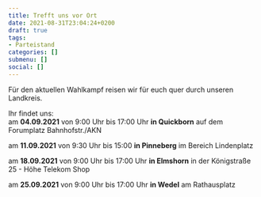 ```yaml
---
title: Trefft uns vor Ort
date: 2021-08-31T23:04:24+0200
draft: true
tags:
- Parteistand
categories: []
submenu: []
social: []
---
```

Für den aktuellen Wahlkampf reisen wir für euch quer durch unseren Landkreis.

Ihr findet uns:  
am **04.09.2021** von 9:00 Uhr bis 17:00 Uhr **in Quickborn** auf dem Forumplatz Bahnhofstr./AKN

am **11.09.2021** von 9:30 Uhr bis 15:00 **in Pinneberg** im Bereich Lindenplatz

am **18.09.2021** von 9:00 Uhr bis 17:00 Uhr **in Elmshorn** in der Königstraße 25 - Höhe Telekom Shop

am **25.09.2021** von 9:00 Uhr bis 17:00 Uhr **in Wedel** am Rathausplatz
